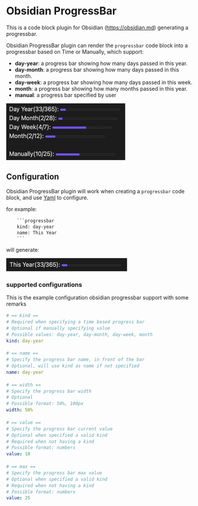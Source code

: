 # Obsidian ProgressBar

This is a code block plugin for Obsidian (https://obsidian.md) generating a progressbar.

Obsidian ProgressBar plugin can render the `progressbar` code block
into a progressbar based on Time or Manually,
which support:
- **day-year**: a progress bar showing how many days passed in this year.
- **day-month**: a progress bar showing how many days passed in this month.
- **day-week**: a progress bar showing how many days passed in this week.
- **month**: a progress bar showing how many months passed in this year.
- **manual**: a progress bar specified by user

![all kinds](./images/all-kinds.jpg)

## Configuration

Obsidian ProgressBar plugin will work when creating a `progressbar` code block,
and use [Yaml](https://yaml.org/) to configure.

for example:

```
    ```progressbar
    kind: day-year
    name: This Year
    ```
```

will generate:

![this year](./images/this-year.jpg)

### supported configurations

This is the example configuration obsidian progressbar support with some remarks

``` yaml
# == kind ==
# Required when specifying a time based progress bar
# Optional if manually specifying value
# Possible values: day-year, day-month, day-week, month
kind: day-year

# == name ==
# Specify the progress bar name, in front of the bar
# Optional, will use kind as name if not specified
name: day-year

# == width ==
# Specify the progress bar width
# Optional
# Possible format: 50%, 100px
width: 50%

# == value ==
# Specify the progress bar current value
# Optional when specified a valid kind
# Required when not having a kind
# Possible format: numbers
value: 10

# == max ==
# Specify the progress bar max value
# Optional when specified a valid kind
# Required when not having a kind
# Possible format: numbers
value: 25
```
